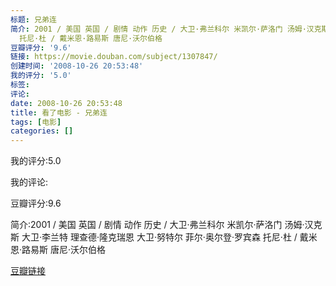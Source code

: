 ```yaml
---
标题: 兄弟连
简介: 2001 / 美国 英国 / 剧情 动作 历史 / 大卫·弗兰科尔 米凯尔·萨洛门 汤姆·汉克斯 大卫·李兰特 理查德·隆克瑞恩 大卫·努特尔 菲尔·奥尔登·罗宾森
  托尼·杜 / 戴米恩·路易斯 唐尼·沃尔伯格
豆瓣评分: '9.6'
链接: https://movie.douban.com/subject/1307847/
创建时间: '2008-10-26 20:53:48'
我的评分: '5.0'
标签:
评论:
date: 2008-10-26 20:53:48
title: 看了电影 - 兄弟连
tags: [电影]
categories: []
---
```


我的评分:5.0

我的评论:

豆瓣评分:9.6

简介:2001 / 美国 英国 / 剧情 动作 历史 / 大卫·弗兰科尔 米凯尔·萨洛门 汤姆·汉克斯 大卫·李兰特 理查德·隆克瑞恩 大卫·努特尔 菲尔·奥尔登·罗宾森 托尼·杜 / 戴米恩·路易斯 唐尼·沃尔伯格

[豆瓣链接](https://movie.douban.com/subject/1307847/)


